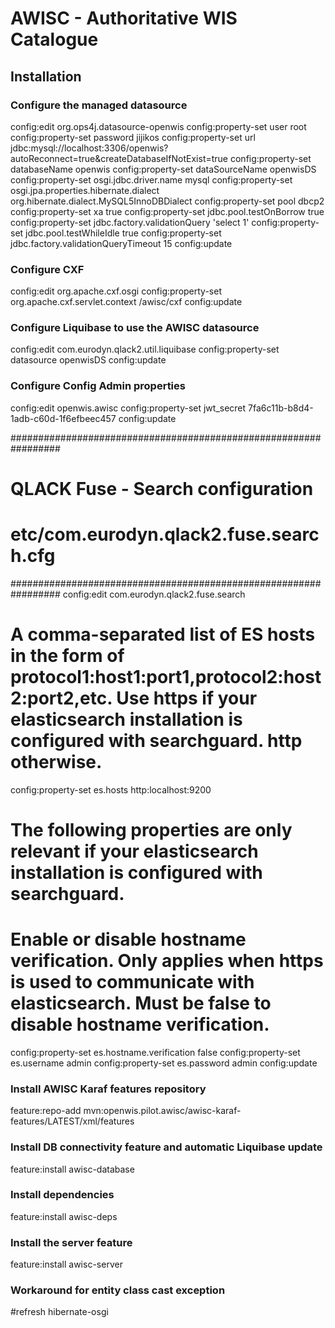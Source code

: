 # AWISC - Authoritative WIS Catalogue
 
## Installation
 
### Configure the managed datasource
config:edit org.ops4j.datasource-openwis
config:property-set user root
config:property-set password jijikos
config:property-set url jdbc:mysql://localhost:3306/openwis?autoReconnect=true&createDatabaseIfNotExist=true
config:property-set databaseName openwis
config:property-set dataSourceName openwisDS
config:property-set osgi.jdbc.driver.name mysql
config:property-set osgi.jpa.properties.hibernate.dialect org.hibernate.dialect.MySQL5InnoDBDialect
config:property-set pool dbcp2
config:property-set xa true
config:property-set jdbc.pool.testOnBorrow true
config:property-set jdbc.factory.validationQuery 'select 1'
config:property-set jdbc.pool.testWhileIdle true
config:property-set jdbc.factory.validationQueryTimeout 15
config:update

### Configure CXF
config:edit org.apache.cxf.osgi
config:property-set org.apache.cxf.servlet.context /awisc/cxf
config:update
 
### Configure Liquibase to use the AWISC datasource
config:edit com.eurodyn.qlack2.util.liquibase
config:property-set datasource openwisDS
config:update

### Configure Config Admin properties
config:edit openwis.awisc
config:property-set jwt_secret 7fa6c11b-b8d4-1adb-c60d-1f6efbeec457
config:update

#################################################################
# QLACK Fuse - Search configuration
# etc/com.eurodyn.qlack2.fuse.search.cfg
#################################################################
config:edit com.eurodyn.qlack2.fuse.search
# A comma-separated list of ES hosts in the form of protocol1:host1:port1,protocol2:host2:port2,etc. Use https if your elasticsearch installation is configured with searchguard. http otherwise.
config:property-set es.hosts http:localhost:9200

# The following properties are only relevant if your elasticsearch installation is configured with searchguard.
# Enable or disable hostname verification. Only applies when https is used to communicate with elasticsearch. Must be false to disable hostname verification.
config:property-set es.hostname.verification false
config:property-set es.username admin
config:property-set es.password admin
config:update
 
### Install AWISC Karaf features repository
feature:repo-add mvn:openwis.pilot.awisc/awisc-karaf-features/LATEST/xml/features
 
### Install DB connectivity feature and automatic Liquibase update
feature:install awisc-database
 
### Install dependencies
feature:install awisc-deps

### Install the server feature
feature:install awisc-server

### Workaround for entity class cast exception
#refresh hibernate-osgi
